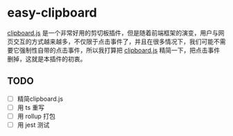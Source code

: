 # easy-clipboard

[clipboard.js](https://github.com/zenorocha/clipboard.js) 是一个非常好用的剪切板插件，但是随着前端框架的演变，用户与网页交互的方式越来越多，不仅限于点击事件了，并且在很多情况下，我们可能不需要它强制性自带的点击事件，所以我打算把 [clipboard.js](https://github.com/zenorocha/clipboard.js) 精简一下，把点击事件删掉，这就是本插件的初衷。

## TODO

- [ ] 精简clipboard.js
- [ ] 用 ts 重写
- [ ] 用 rollup 打包
- [ ] 用 jest 测试
